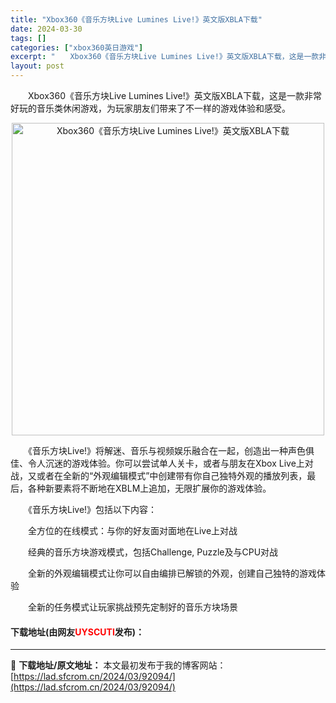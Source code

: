 ```yaml
---
title: "Xbox360《音乐方块Live Lumines Live!》英文版XBLA下载"
date: 2024-03-30
tags: []
categories: ["xbox360英日游戏"]
excerpt: "　　Xbox360《音乐方块Live Lumines Live!》英文版XBLA下载，这是一款非常好玩的音乐类休闲游戏，为玩家朋友们带来了不一样的游戏体验和感受。 　　《音乐方块Live!》将解迷、音乐与视频娱乐融合在一起，创造出一种声色俱佳、令人沉迷的游戏体验。你可以尝试单人关卡，或者与朋友在Xb&hellip;"
layout: post
---
```


 <p>　　Xbox360《音乐方块Live Lumines Live!》英文版XBLA下载，这是一款非常好玩的音乐类休闲游戏，为玩家朋友们带来了不一样的游戏体验和感受。</p> <p align="center"><img align="" border="0" src="https://lad.sfcrom.cn/wp-content/uploads/2024/03/20240330_6607e00bd253d.jpg" width="500" alt="Xbox360《音乐方块Live Lumines Live!》英文版XBLA下载" /></p> <p>　　《音乐方块Live!》将解迷、音乐与视频娱乐融合在一起，创造出一种声色俱佳、令人沉迷的游戏体验。你可以尝试单人关卡，或者与朋友在Xbox Live上对战，又或者在全新的&ldquo;外观编辑模式&rdquo;中创建带有你自己独特外观的播放列表，最后，各种新要素将不断地在XBLM上追加，无限扩展你的游戏体验。</p> <p>　　《音乐方块Live!》包括以下内容：</p> <p>　　全方位的在线模式：与你的好友面对面地在Live上对战</p> <p>　　经典的音乐方块游戏模式，包括Challenge, Puzzle及与CPU对战</p> <p>　　全新的外观编辑模式让你可以自由编排已解锁的外观，创建自己独特的游戏体验</p> <p>　　全新的任务模式让玩家挑战预先定制好的音乐方块场景</p> <p><h4>下载地址(由网友<font color="red">UYSCUTI</font>发布)：</h4></p> 

---
📖 **下载地址/原文地址：** 本文最初发布于我的博客网站：[https://lad.sfcrom.cn/2024/03/92094/](https://lad.sfcrom.cn/2024/03/92094/)
